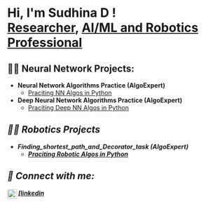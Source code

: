 <h1>Hi, I'm Sudhina D ! <br/><a href="https://github.com/SudhinaD">Researcher</a>, <a href="https://www.linkedin.com/in/sudhina-d/">AI/ML and Robotics Professional</a></h1>

<h2>👨‍💻 Neural Network Projects:</h2>

- <b>Neural Network Algorithms Practice (AlgoExpert)</b>
  - [Praciting NN Algos in Python](https://github.com/SudhinaD/Neural_Network_Projects)
- <b>Deep Neural Network Algorithms Practice (AlgoExpert)</b>
  - [Praciting Deep NN Algos in Python](https://github.com/SudhinaD/Deep-Neural-Network-Projects) <b><i>


<h2>👨‍💻 Robotics Projects </h2>

- <b>Finding_shortest_path_and_Decorator_task (AlgoExpert)</b>
  - [Praciting Robotic Algos in Python](https://github.com/SudhinaD/Robotics)

<h2> 🤳 Connect with me:</h2>

[<img align="left" alt="Sudhina_D | LinkedIn" width="22px" src="(https://www.linkedin.com/in/sudhina-d/)" />[linkedin]



[linkedin]:https://www.linkedin.com/in/sudhina-d/

<!--
**joshmadakor1/joshmadakor1** is a ✨ _special_ ✨ repository because its `README.md` (this file) appears on your GitHub profile.

Here are some ideas to get you started:

- 🔭 I’m currently working on ...
- 🌱 I’m currently learning ...
- 👯 I’m looking to collaborate on ...
- 🤔 I’m looking for help with ...
- 💬 Ask me about ...
- 📫 How to reach me: ...
- 😄 Pronouns: ...
- ⚡ Fun fact: ...
-->

